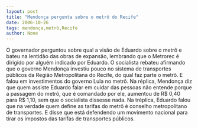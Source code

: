 ```yaml
---
layout: post
title: "Mendonça pergunta sobre o metrô do Recife"
date: 2006-10-26
tags: mendonça,metrô,Recife
author: None
---
```


O governador perguntou sobre qual a visão de Eduardo sobre o metrô e bateu na lentidão das obras de expansão, lembrando que o Metrorec é dirigido por alguém indicado por Eduardo.
O socialista rebateu afirmando que o governo Mendonça investiu pouco no sistema de transportes públicos da Região Metropolitana do Recife, do qual faz parte o metrô. E falou em investimentos do governo Lula no metrô.
Na réplica, Mendonça diz que quem assiste Eduardo falar em cuidar das pessoas não entende porque a passagem do metrô, que é comandado por ele, aumentou de R$ 0,40 para R$ 1,10, sem que o socialista dissesse nada.
Na tréplica, Eduardo falou que na verdade quem define as tarifas do metrô é conselho metropolitano de transportes. E disse que está defendendo um movimento nacional para tirar os impostos das tarifas de transportes públicos. 